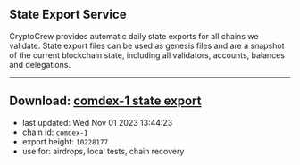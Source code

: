 ## State Export Service
CryptoCrew provides automatic daily state exports for all chains we validate. State export files can be used as genesis files and are a snapshot of the current blockchain state, including all validators, accounts, balances and delegations.

---
**Download: [comdex-1 state export](https://dl.ccvalidators.com/SERVICE/comdex/comdex-1_export_10228177.json)**
---

- last updated: Wed Nov 01 2023 13:44:23
- chain id: `comdex-1`
- export height: `10228177`
- use for: airdrops, local tests, chain recovery
